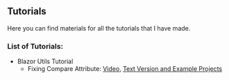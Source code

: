 ## Tutorials

Here you can find materials for all the tutorials that I have made.
   
### List of Tutorials:

* Blazor Utils Tutorial
  * Fixing Compare Attribute: [Video](https://youtu.be/Zjq1WPAKfs8), [Text Version and Example Projects](https://github.com/rvnlord/Tutorials/blob/master/Blazor%20Utils/Fixing%20Compare%20Attribute)